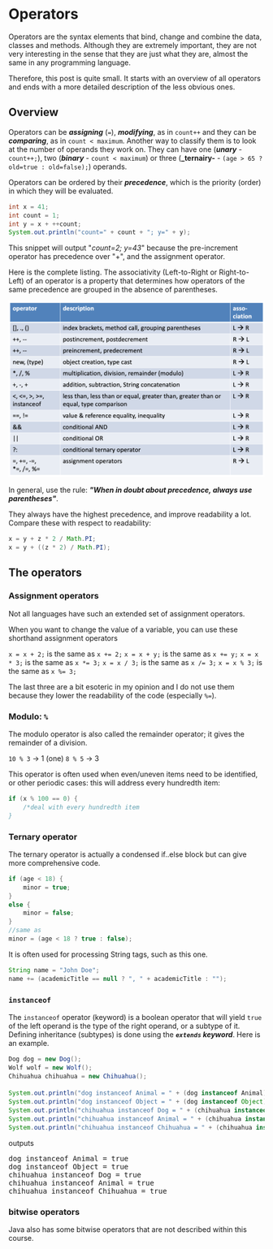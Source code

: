 # Operators

Operators are the syntax elements that bind, change and combine the data, classes and methods.
Although they are extremely important, they are not very interesting in the sense that 
they are just what they are, almost the same in any programming language.

Therefore, this post is quite small. It starts with an overview of all operators and ends 
with a more detailed description of the less obvious ones.

## Overview 

Operators can be **_assigning_** (`=`), **_modifying_**, as in `count++` and they 
can be **_comparing_**, as in `count < maximum`. 
Another way to classify them is to look at the number of operands they work on. They 
can have one (**_unary_** - `count++;`), two (**_binary_** - `count < maximum`) or 
three (**_ternairy-** - `(age > 65 ? old=true : old=false);`) operands.

Operators can be ordered by their **_precedence_**, which is the priority (order) in 
which they will be evaluated. 

```java
int x = 41;
int count = 1;
int y = x + ++count;
System.out.println("count=" + count + "; y=" + y);
```

This snippet will output "_count=2; y=43_" because the pre-increment operator has 
precedence over "+", and the assignment operator.

Here is the complete listing. The associativity (Left-to-Right or Right-to-Left) of an operator 
is a property that determines how operators of the same precedence are grouped in the absence of 
parentheses. 

![Operator precedence](figures/operator_precedence_table.png)

In general, use the rule: **_"When in doubt about precedence, always use parentheses"_**.

They always have the highest precedence, and improve readability a lot. Compare these 
with respect to readability:

```java
x = y + z * 2 / Math.PI;
x = y + ((z * 2) / Math.PI);
```


## The operators

### Assignment operators

Not all languages have such an extended set of assignment operators. 

When you want to change the value of a variable, you can use these shorthand assignment operators

`x = x + 2;` is the same as `x += 2;`
`x = x + y;` is the same as `x += y;`
`x = x * 3;` is the same as `x *= 3;`
`x = x / 3;` is the same as `x /= 3;`
`x = x % 3;` is the same as `x %= 3;`

The last three are a bit esoteric in my opinion and I do not use them because they 
lower the readability of the code (especially `%=`).


### Modulo: `%`

The modulo operator is also called the remainder operator; it gives the remainder of a division.

`10 % 3` -> 1 (one)
`8 % 5`	-> 3

This operator is often used when even/uneven items need to be identified, or other periodic cases:
this will address every hundredth item:

```java
if (x % 100 == 0) {
    /*deal with every hundredth item
}
```

### Ternary operator

The ternary operator is actually a condensed if..else block but can give more comprehensive code. 

```java
if (age < 18) {
    minor = true;
}
else {
    minor = false;
}
//same as
minor = (age < 18 ? true : false);
```
It is often used for processing String tags, such as this one.

```java
String name = "John Doe";
name += (academicTitle == null ? ", " + academicTitle : "");
```

### `instanceof`

The `instanceof` operator (keyword) is a boolean operator that will yield `true` of the left operand 
is the type of the right operand, or a subtype of it. Defining inheritance (subtypes) is done using the 
**_`extends` keyword_**. Here is an example.

```java 
Dog dog = new Dog();
Wolf wolf = new Wolf();
Chihuahua chihuahua = new Chihuahua();

System.out.println("dog instanceof Animal = " + (dog instanceof Animal));
System.out.println("dog instanceof Object = " + (dog instanceof Object));
System.out.println("chihuahua instanceof Dog = " + (chihuahua instanceof Dog));
System.out.println("chihuahua instanceof Animal = " + (chihuahua instanceof Animal));
System.out.println("chihuahua instanceof Chihuahua = " + (chihuahua instanceof Chihuahua));
```

outputs

<pre class="console_out">
dog instanceof Animal = true
dog instanceof Object = true
chihuahua instanceof Dog = true
chihuahua instanceof Animal = true
chihuahua instanceof Chihuahua = true
</pre>

### bitwise operators

Java also has some bitwise operators that are not described within this course.

